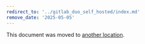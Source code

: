 ```yaml
---
redirect_to: '../gitlab_duo_self_hosted/index.md'
remove_date: '2025-05-05'
---
```


<!-- markdownlint-disable -->

This document was moved to [another location](../gitlab_duo_self_hosted/index.md).

<!-- This redirect file can be deleted after <2025-05-05>. -->
<!-- Redirects that point to other docs in the same project expire in three months. -->
<!-- Redirects that point to docs in a different project or site (link is not relative and starts with `https:`) expire in one year. -->
<!-- Before deletion, see: https://docs.gitlab.com/ee/development/documentation/redirects.html -->
